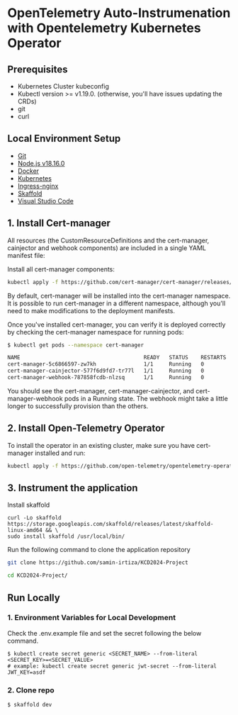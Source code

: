 
# OpenTelemetry Auto-Instrumenation with Opentelemetry Kubernetes Operator

## Prerequisites
- Kubernetes Cluster kubeconfig
- Kubectl version >= v1.19.0. (otherwise, you'll have issues updating the CRDs)
- git
- curl

## Local Environment Setup

- [Git](https://git-scm.com/)
- [Node.js v18.16.0](https://nodejs.org/en/)
- [Docker](https://docs.docker.com/engine/install/)
- [Kubernetes](https://kubernetes.io/docs/setup/)
- [Ingress-nginx](https://kubernetes.github.io/ingress-nginx/deploy/)
- [Skaffold](https://skaffold.dev/docs/install/)
- [Visual Studio Code](https://code.visualstudio.com/)


## 1. Install Cert-manager
All resources (the CustomResourceDefinitions and the cert-manager, cainjector and webhook components) are included in a single YAML manifest file:

Install all cert-manager components:

```bash
kubectl apply -f https://github.com/cert-manager/cert-manager/releases/download/v1.14.5/cert-manager.yaml
```

By default, cert-manager will be installed into the cert-manager namespace. It is possible to run cert-manager in a different namespace, although you'll need to make modifications to the deployment manifests.

Once you've installed cert-manager, you can verify it is deployed correctly by checking the cert-manager namespace for running pods:

```bash
$ kubectl get pods --namespace cert-manager

NAME                                       READY   STATUS    RESTARTS   AGE
cert-manager-5c6866597-zw7kh               1/1     Running   0          2m
cert-manager-cainjector-577f6d9fd7-tr77l   1/1     Running   0          2m
cert-manager-webhook-787858fcdb-nlzsq      1/1     Running   0          2m
```

You should see the cert-manager, cert-manager-cainjector, and cert-manager-webhook pods in a Running state. The webhook might take a little longer to successfully provision than the others.

## 2. Install Open-Telemetry Operator

To install the operator in an existing cluster, make sure you have cert-manager installed and run:

```bash
kubectl apply -f https://github.com/open-telemetry/opentelemetry-operator/releases/latest/download/opentelemetry-operator.yaml
```

## 3. Instrument the application


Install skaffold

```
curl -Lo skaffold https://storage.googleapis.com/skaffold/releases/latest/skaffold-linux-amd64 && \
sudo install skaffold /usr/local/bin/
```

Run the following command to clone the application repository

```bash
git clone https://github.com/samin-irtiza/KCD2024-Project

cd KCD2024-Project/
```


## Run Locally

### 1. Environment Variables for Local Development

Check the .env.example file and set the secret following the below command.

```
$ kubectl create secret generic <SECRET_NAME> --from-literal <SECRET_KEY>=<SECRET_VALUE>
# example: kubectl create secret generic jwt-secret --from-literal JWT_KEY=asdf
```

### 2. Clone repo

```
$ skaffold dev
```
